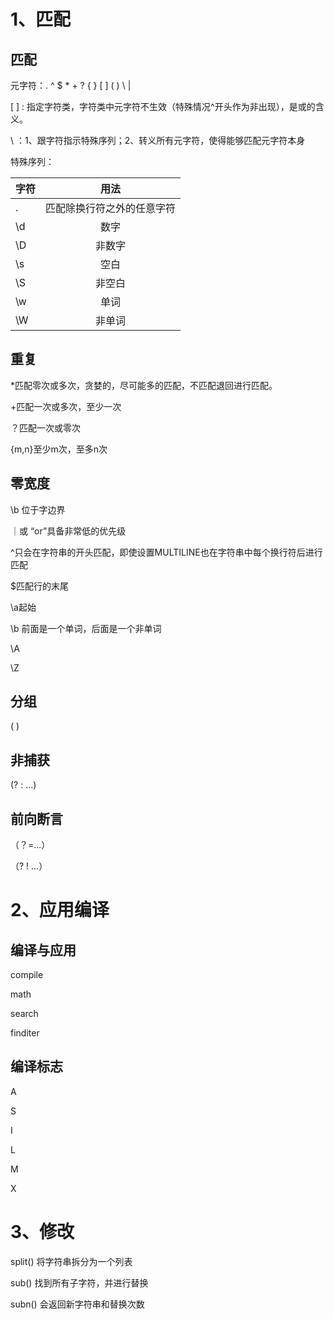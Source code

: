 # 1、匹配

## 匹配

元字符：. ^ $  * + ? { } [ ] ( ) \ |

[ ] : 指定字符类，字符类中元字符不生效（特殊情况^开头作为非出现），是或的含义。

\ ：1、跟字符指示特殊序列；2、转义所有元字符，使得能够匹配元字符本身

特殊序列：

| 字符 |            用法            |
| ---- | :------------------------: |
| .    | 匹配除换行符之外的任意字符 |
| \d   |            数字            |
| \D   |           非数字           |
| \s   |            空白            |
| \S   |           非空白           |
| \w   |            单词            |
| \W   |           非单词           |



## 重复

*匹配零次或多次，贪婪的，尽可能多的匹配，不匹配退回进行匹配。

+匹配一次或多次，至少一次

？匹配一次或零次

{m,n}至少m次，至多n次

## 零宽度

\b 位于字边界

｜或 “or”具备非常低的优先级

^只会在字符串的开头匹配，即使设置MULTILINE也在字符串中每个换行符后进行匹配

$匹配行的末尾

\\a起始

\\b 前面是一个单词，后面是一个非单词

\A

\Z

## 分组

( )

## 非捕获

(? : ...)



## 前向断言

（？=...）

（? ! ...）

# 2、应用编译	

## 编译与应用

compile

math

search

finditer

## 编译标志

A

S

I

L

M

X

#  3、修改	

split() 将字符串拆分为一个列表

sub() 找到所有子字符，并进行替换

subn() 会返回新字符串和替换次数
